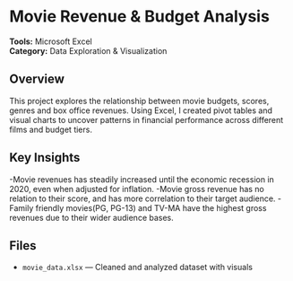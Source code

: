 # Movie Revenue & Budget Analysis

**Tools:** Microsoft Excel  
**Category:** Data Exploration & Visualization

## Overview

This project explores the relationship between movie budgets, scores, genres and box office revenues. Using Excel, I created pivot tables and visual charts to uncover patterns in financial performance across different films and budget tiers.

## Key Insights

-Movie revenues has steadily increased until the economic recession in 2020, even when adjusted for inflation.
-Movie gross revenue has no relation to their score, and has more correlation to their target audience.
-Family friendly movies(PG, PG-13) and TV-MA have the highest gross revenues due to their wider audience bases.

## Files

- `movie_data.xlsx` — Cleaned and analyzed dataset with visuals
